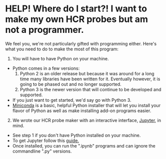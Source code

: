 # HELP! Where do I start?! I want to make my own HCR probes but am not a programmer.

We feel you, we're not particularly gifted with programming either. Here's what you need to do to make the most of this program:

1. You will have to have Python on your machine. 
  + Python comes in a few versions: 
    1. Python 2 is an older release but because it was around for a long time many libraries have been written for it. Eventually however, it is going to be phased out and no longer supported.
    2. Python 3 is the newer version that will continue to be developed and supported.
  + If you just want to get started, we'd say go with Python 3.
  + [Miniconda](https://docs.conda.io/en/latest/miniconda.html) is a basic, helpful Python installer that will let you install your flavor of Python as well as make installing add-on programs easier.

2. We wrote our HCR probe maker with an interactive interface, [Jupyter](https://jupyter.org/index.html), in mind.
  + See step 1 if you don't have Python installed on your machine.
  + To get Jupyter follow this [guide.](https://jupyterlab.readthedocs.io/en/stable/getting_started/installation.html)
  + Once installed, you can run the ".ipynb" programs and can ignore the commandline ".py" versions.
